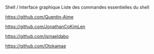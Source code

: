 Shell / Interface graphique Liste des commandes essentielles du shell

https://github.com/Quentin-Aime

https://github.com/JonathanCoKimLen

https://github.com/ismaeldabo

https://github.com/Otokamae
